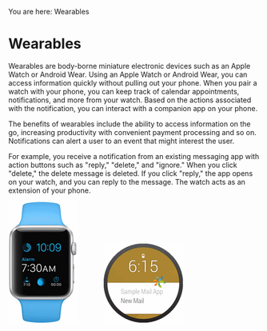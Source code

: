                             

You are here: Wearables

Wearables
=========

Wearables are body-borne miniature electronic devices such as an Apple Watch or Android Wear. Using an Apple Watch or Android Wear, you can access information quickly without pulling out your phone. When you pair a watch with your phone, you can keep track of calendar appointments, notifications, and more from your watch. Based on the actions associated with the notification, you can interact with a companion app on your phone.

The benefits of wearables include the ability to access information on the go, increasing productivity with convenient payment processing and so on. Notifications can alert a user to an event that might interest the user.

For example, you receive a notification from an existing messaging app with action buttons such as "reply," "delete," and "ignore." When you click "delete," the delete message is deleted. If you click "reply," the app opens on your watch, and you can reply to the message. The watch acts as an extension of your phone.

![](resources/images/watch.gif)             ![](resources/images/androidwatch.gif)

